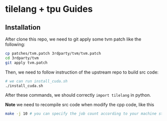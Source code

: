 # tilelang + tpu Guides

## Installation
After clone this repo, we need to git apply some tvm patch like the following:

```bash
cp patches/tvm.patch 3rdparty/tvm/tvm.patch
cd 3rdparty/tvm
git apply tvm.patch
```

Then, we need to follow instruction of the upstream repo to build src code:

```bash
# we can run install_cuda.sh
./install_cuda.sh
```

After these commands, we should correctly `import tilelang` in python.

**Note** we need to recompile src code when modify the cpp code, like this

```bash
make -j 10 # you can specify the job count according to your machine status.
```
